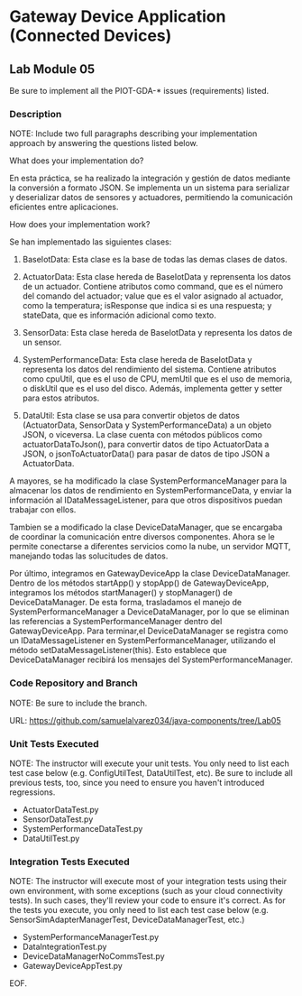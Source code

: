 # Gateway Device Application (Connected Devices)

## Lab Module 05

Be sure to implement all the PIOT-GDA-* issues (requirements) listed.

### Description

NOTE: Include two full paragraphs describing your implementation approach by answering the questions listed below.

What does your implementation do? 

En esta práctica, se ha realizado la integración y gestión de datos mediante la conversión a formato JSON. Se implementa un un sistema para serializar y deserializar datos de sensores y actuadores, permitiendo la comunicación eficientes entre aplicaciones.

How does your implementation work?

Se han implementado las siguientes clases:

1. BaseIotData: Esta clase es la base de todas las demas clases de datos.
  
2. ActuatorData: Esta clase hereda de BaseIotData y reprensenta los datos de un actuador. Contiene atributos como command, que es el número del comando del actuador; value que es el valor asignado al actuador, como la temperatura; isResponse que indica si es una respuesta; y stateData, que es información adicional como texto.

3. SensorData: Esta clase hereda de BaseIotData y representa los datos de un sensor.

4. SystemPerformanceData: Esta clase hereda de BaseIotData y representa los datos del rendimiento del sistema. Contiene atributos como cpuUtil, que es el uso de CPU, memUtil que es el uso de memoria, o diskUtil que es el uso del disco. Además, implementa getter y setter para estos atributos.

5. DataUtil: Esta clase se usa para convertir objetos de datos (ActuatorData, SensorData y SystemPerformanceData) a un objeto JSON, o viceversa. La clase cuenta con métodos públicos como actuatorDataToJson(), para convertir datos de tipo ActuatorData a JSON, o jsonToActuatorData() para pasar de datos de tipo JSON a ActuatorData.

A mayores, se ha modificado la clase SystemPerformanceManager para la almacenar los datos de rendimiento en SystemPerformanceData, y enviar la información al IDataMessageListener, para que otros dispositivos puedan trabajar con ellos.

Tambien se a modificado la clase DeviceDataManager, que se encargaba de coordinar la comunicación entre diversos componentes. Ahora se le permite conectarse a diferentes servicios como la nube, un servidor MQTT, manejando todas las solucitudes de datos.

Por último, integramos en GatewayDeviceApp la clase DeviceDataManager. Dentro de los métodos startApp() y stopApp() de GatewayDeviceApp, integramos los métodos startManager() y stopManager() de DeviceDataManager. De esta forma, trasladamos el manejo de SystemPerformanceManager a DeviceDataManager, por lo que se eliminan las referencias a SystemPerformanceManager dentro del GatewayDeviceApp. Para terminar,el DeviceDataManager se registra como un IDataMessageListener en SystemPerformanceManager, utilizando el método setDataMessageListener(this). Esto establece que DeviceDataManager recibirá los mensajes del SystemPerformanceManager.

### Code Repository and Branch

NOTE: Be sure to include the branch.

URL: https://github.com/samuelalvarez034/java-components/tree/Lab05


### Unit Tests Executed

NOTE: The instructor will execute your unit tests. You only need to list each test case below
(e.g. ConfigUtilTest, DataUtilTest, etc). Be sure to include all previous tests, too,
since you need to ensure you haven't introduced regressions.

- ActuatorDataTest.py
- SensorDataTest.py
- SystemPerformanceDataTest.py
- DataUtilTest.py
  
 

### Integration Tests Executed

NOTE: The instructor will execute most of your integration tests using their own environment, with
some exceptions (such as your cloud connectivity tests). In such cases, they'll review
your code to ensure it's correct. As for the tests you execute, you only need to list each
test case below (e.g. SensorSimAdapterManagerTest, DeviceDataManagerTest, etc.)

- SystemPerformanceManagerTest.py
- DataIntegrationTest.py
- DeviceDataManagerNoCommsTest.py
- GatewayDeviceAppTest.py

EOF.
